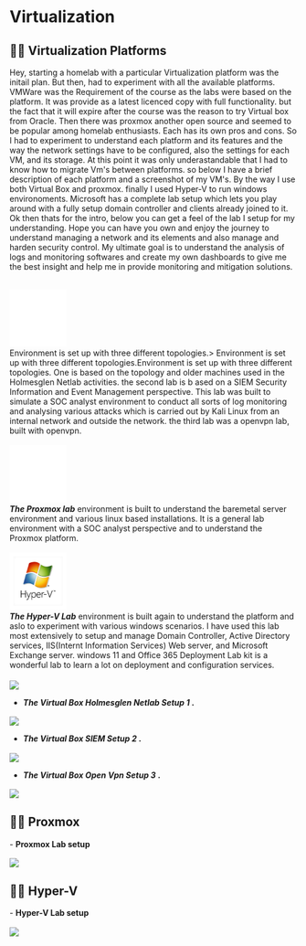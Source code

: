 <h1>Virtualization</a></h1>

<h2>👨‍💻 Virtualization Platforms</h2>
Hey, starting a homelab with a particular Virtualization platform was the initail plan. But then, had to experiment with all the available platforms. VMWare was the Requirement of the course as the labs were based on the platform. It was provide as a latest licenced copy with full functionality. but the fact that it will expire after the course was the reason to try Virtual box from Oracle. Then there was proxmox another open source and seemed to be popular among homelab enthusiasts. Each has its own pros and cons. So I had to experiment to understand each platform and its features and the way the network settings have to be configured, also the settings for each VM, and its storage. At this point it was only underastandable that I had to know how to migrate Vm's between platforms. so below I have a brief description of each platform and a screenshot of my VM's. By the way I use both Virtual Box and proxmox. finally I used Hyper-V to run windows environoments. Microsoft has a complete lab setup which lets you play around with a fully setup domain controller and clients already joined to it. Ok then thats for the intro, below you can get a feel of the lab I setup for my understanding. Hope you can have you own and enjoy the journey to understand managing a network and its elements and also manage and harden security control. My ultimate goal is to understand the analysis of logs and monitoring softwares and create my own dashboards to give me the best insight and help me in provide monitoring and mitigation solutions.<br><br>

[<img src="images/simple-icons--virtualbox (1).png" alt="The Virtual Box" width="100" height="100">]( https://www.virtualbox.org/)<br/>Environment is set up with three different topologies.> Environment is set up with three different topologies.Environment is set up with three different topologies. One is based on the topology and older machines used in the Holmesglen Netlab activities. the second lab is b ased on a SIEM Security Information and Event Management perspective. This lab was built to simulate a SOC analyst environment to conduct all sorts of log monitoring and analysing various attacks which is carried out by Kali Linux from an internal network and outside the network. the third lab was a openvpn lab, built with openvpn.<br><br>
[<img src="images/simple-icons--proxmox.png" alt="The Virtual Box" width="100" height="100">]( https://www.proxmox.com/en/)<br/>
***The Proxmox lab*** environment is built to understand the baremetal server environment and various linux based installations. It is a general lab environment with a SOC analyst perspective and to understand the Proxmox platform.<br><br>
[<img src="images/hyper-v-hyper-v-hyperv-icon.png" alt="The Virtual Box" width="100" height="100">]( https://learn.microsoft.com/en-us/virtualization/hyper-v-on-windows/quick-start/enable-hyper-v)<br/>
***The Hyper-V Lab*** environment is built again to understand the platform and aslo to experiment with various windows scenarios. I have used this lab most extensively to setup and manage Domain Controller, Active Directory services, IIS(Internt Information Services) Web server, and Microsoft Exchange server. windows 11 and Office 365 Deployment Lab kit is a wonderful lab to learn a lot on deployment and configuration services.<br><br>
  <b><img align="center" src="https://i.imgur.com/CsaHQku.png" /></b><br/>  
  - <b>***The Virtual Box Holmesglen Netlab Setup 1*** .</b><br/>
  
  <b><img align="center" src="https://i.imgur.com/RYJxINY.png" /></b><br/>
  - <b>***The Virtual Box SIEM Setup 2*** .</b><br/>
  
  <b><img align="center" src="https://i.imgur.com/7to5deQ.png" /></b><br/>
  - <b>***The Virtual Box Open Vpn Setup 3*** .</b><br/>
  
  <b><img align="center" src="https://i.imgur.com/6htDcD8.png" /></b><br/>
  <h2>👨‍💻 Proxmox</h2>
  - <b>Proxmox Lab setup</b><br/>

  <b><img align="center" src="https://i.imgur.com/gCt1c7f.png" /></b><br/>
  <h2>👨‍💻 Hyper-V</h2>
  - <b>Hyper-V Lab setup</b><br/>

  <b><img align="center" src="https://i.imgur.com/kyBDOLi.png" /></b><br/>


